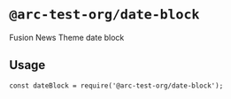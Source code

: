 # `@arc-test-org/date-block`

Fusion News Theme date block

## Usage

```
const dateBlock = require('@arc-test-org/date-block');
```
